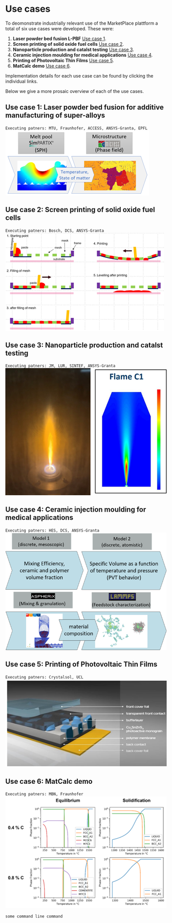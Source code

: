# Use cases

To deomonstrate industrially relevant use of the MarketPlace plattform a total of six use cases were developed. These were:

1. **Laser powder bed fusion L-PBF**  [Use case 1](./uc1.md).
1. **Screen printing of solid oxide fuel cells**  [Use case 2](./uc2.md).
1. **Nanoparticle production and catalst testing**  [Use case 3](./uc3.md).
1. **Ceramic injection moulding for medical applications**  [Use case 4](./uc4.md).
1. **Printing of Photovoltaic Thin Films**  [Use case 5](./uc5.md).
1. **MatCalc demo**  [Use case 6](./uc6.md).

Implementation details for each use case can be found by clicking the individual links. 

Below we give a more prosaic overview of each of the use cases.

## Use case 1: Laser powder bed fusion for additive manufacturing of super-alloys
`Executing patners: MTU, Fraunhofer, ACCESS, ANSYS-Granta, EPFL`
![./uc1-01](./figures/uc1-01.png)
 
## Use case 2: Screen printing of solid oxide fuel cells
`Executing patners: Bosch, DCS, ANSYS-Granta`
![./uc2-01](./figures/uc2-01.png)

## Use case 3: Nanoparticle production and catalst testing
`Executing patners: JM, LUR, SINTEF, ANSYS-Granta`
![./uc3-01](./figures/uc3-01.png)

## Use case 4: Ceramic injection moulding for medical applications
`Executing patners: HES, DCS, ANSYS-Granta`
![./uc4-01](./figures/uc4-01.png)

## Use case 5: Printing of Photovoltaic Thin Films
`Executing patners: Crystalsol, UCL`
![./uc5-01](./figures/uc5-01.png)

## Use case 6: MatCalc demo
`Executing patners: MBN, Fraunhofer`
![./uc6-01](./figures/uc6-01.png)



```
some command line command
```